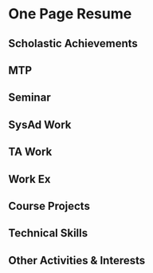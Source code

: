# One Page Resume

## Scholastic Achievements

## MTP

## Seminar

## SysAd Work

## TA Work

## Work Ex

## Course Projects

## Technical Skills

## Other Activities & Interests
